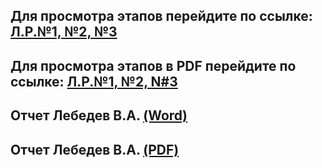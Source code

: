 ## Для просмотра этапов перейдите по ссылке: [Л.Р.№1, №2, №3](https://docs.google.com/document/d/1xruicirh_PXVLOryJETKe7-hskaP-C3L/edit?usp=sharing&ouid=101136925186791186403&rtpof=true&sd=true)
## Для просмотра этапов в PDF перейдите по ссылке: [Л.Р.№1, №2, N#3](https://drive.google.com/file/d/18RWj8OTHhDProQvB2Kj_5CKe26UBBVgV/view?usp=sharing)

## Отчет Лебедев В.А. [(Word)](https://docs.google.com/document/d/1rqFi3ntJdju6yKNAWgNk7CNz60HsJ2Fk/edit?usp=sharing&ouid=101136925186791186403&rtpof=true&sd=true)
## Отчет Лебедев В.А. [(PDF)](https://drive.google.com/file/d/1_gvJIUZkkJ_WRSflIr-_y7r1bMAjLtuP/view?usp=sharing)
